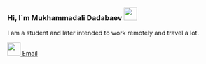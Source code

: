 ### Hi, I`m Mukhammadali Dadabaev <img src="https://i.giphy.com/media/hvRJCLFzcasrR4ia7z/giphy.webp" width="30px"/> 

I am a student and later intended to work remotely and travel a lot.

<a href="https://t.me/Mukhammad_Ali_1950">
  <img src="https://encrypted-tbn0.gstatic.com/images?q=tbn:ANd9GcQQ4H8M-XIArEPOTiIkn3WvKLsbJWkIUFyKVw&usqp=CAU" width="30px"/>
<a/>
<a href="ali_6017@mail.ru">Email<a/>


